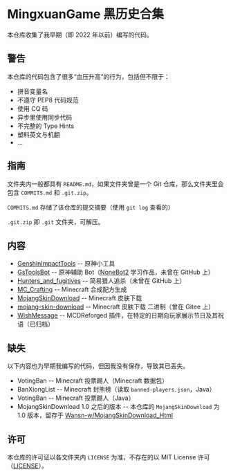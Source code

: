 # MingxuanGame 黑历史合集

本仓库收集了我早期（即 2022 年以前）编写的代码。

## 警告

本仓库的代码包含了很多“血压升高”的行为，包括但不限于：

* 拼音变量名
* 不遵守 PEP8 代码规范
* 使用 CQ 码
* 异步里使用同步代码
* 不完整的 Type Hints
* 塑料英文与机翻
* ...

## 指南

文件夹内一般都具有 `README.md`，如果文件夹曾是一个 Git 仓库，那么文件夹里会包含 `COMMITS.md` 和 `.git.zip`。

`COMMITS.md` 存储了该仓库的提交摘要（使用 `git log` 查看的）

`.git.zip` 即 `.git` 文件夹，可解压。

## 内容

* [GenshinImpactTools](./GenshinImpactTools/) --  原神小工具
* [GsToolsBot](./GsToolsBot/) -- 原神辅助 Bot（[NoneBot2](https://v2.nonebot.dev) 学习作品，未曾在 GitHub 上）
* [Hunters_and_fugitives](./Hunters_and_fugitives/) -- 简易猎人追杀（未曾在 GitHub 上）
* [MC_Crafting](./MC_Crafting/) -- Minecraft 合成配方生成
* [MojangSkinDownload](./MojangSkinDownload/) -- Minecraft 皮肤下载
* [mojang-skin-download](./mojang-skin-download/) -- Minecraft 皮肤下载 二进制（曾在 Gitee 上）
* [WishMessage](https://github.com/MingxuanGame/WishMessage) -- MCDReforged 插件，在特定的日期向玩家展示节日及其祝语（已归档）

## 缺失

以下内容也为早期我编写的代码，但因我没有保存，导致其已丢失。

* VotingBan -- Minecraft 投票踢人（Minecraft 数据包）
* BanXiongList -- Minecraft 封熊榜（读取 `banned-players.json`，Java）
* VotingBan -- Minecraft 投票踢人（Java）
* MojangSkinDownload 1.0 之后的版本 -- 本仓库的 `MojangSkinDownload` 为 1.0 版本，留存于 [Wansn-w/MojangSkinDownload_Html](https://github.com/Wansn-w/MojangSkinDownload_Html)

## 许可

本仓库的许可证以各文件夹内 `LICENSE` 为准，不存在的以 MIT License 许可（[LICENSE](./LICENSE)）。
